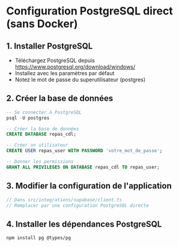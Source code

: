 # Configuration PostgreSQL direct (sans Docker)

## 1. Installer PostgreSQL
- Téléchargez PostgreSQL depuis https://www.postgresql.org/download/windows/
- Installez avec les paramètres par défaut
- Notez le mot de passe du superutilisateur (postgres)

## 2. Créer la base de données
```sql
-- Se connecter à PostgreSQL
psql -U postgres

-- Créer la base de données
CREATE DATABASE repas_cdl;

-- Créer un utilisateur
CREATE USER repas_user WITH PASSWORD 'votre_mot_de_passe';

-- Donner les permissions
GRANT ALL PRIVILEGES ON DATABASE repas_cdl TO repas_user;
```

## 3. Modifier la configuration de l'application
```typescript
// Dans src/integrations/supabase/client.ts
// Remplacer par une configuration PostgreSQL directe
```

## 4. Installer les dépendances PostgreSQL
```bash
npm install pg @types/pg
```





